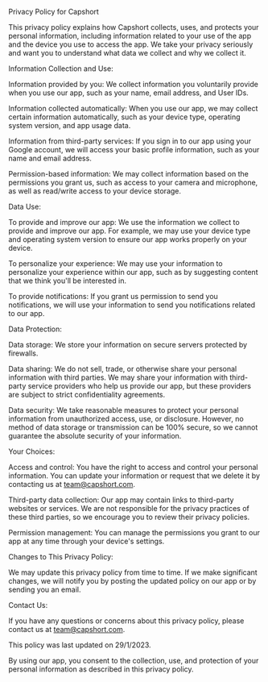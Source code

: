 Privacy Policy for Capshort


This privacy policy explains how Capshort collects, uses, and protects your personal information, including information related to your use of the app and the device you use to access the app. We take your privacy seriously and want you to understand what data we collect and why we collect it.


Information Collection and Use:


Information provided by you: We collect information you voluntarily provide when you use our app, such as your name, email address, and User IDs.


Information collected automatically: When you use our app, we may collect certain information automatically, such as your device type, operating system version, and app usage data.


Information from third-party services: If you sign in to our app using your Google account, we will access your basic profile information, such as your name and email address.


Permission-based information: We may collect information based on the permissions you grant us, such as access to your camera and microphone, as well as read/write access to your device storage.


Data Use:


To provide and improve our app: We use the information we collect to provide and improve our app. For example, we may use your device type and operating system version to ensure our app works properly on your device.


To personalize your experience: We may use your information to personalize your experience within our app, such as by suggesting content that we think you'll be interested in.


To provide notifications: If you grant us permission to send you notifications, we will use your information to send you notifications related to our app.


Data Protection:


Data storage: We store your information on secure servers protected by firewalls.


Data sharing: We do not sell, trade, or otherwise share your personal information with third parties. We may share your information with third-party service providers who help us provide our app, but these providers are subject to strict confidentiality agreements.


Data security: We take reasonable measures to protect your personal information from unauthorized access, use, or disclosure. However, no method of data storage or transmission can be 100% secure, so we cannot guarantee the absolute security of your information.


Your Choices:


Access and control: You have the right to access and control your personal information. You can update your information or request that we delete it by contacting us at team@capshort.com.


Third-party data collection: Our app may contain links to third-party websites or services. We are not responsible for the privacy practices of these third parties, so we encourage you to review their privacy policies.


Permission management: You can manage the permissions you grant to our app at any time through your device's settings.


Changes to This Privacy Policy:


We may update this privacy policy from time to time. If we make significant changes, we will notify you by posting the updated policy on our app or by sending you an email.


Contact Us:


If you have any questions or concerns about this privacy policy, please contact us at team@capshort.com.


This policy was last updated on 29/1/2023.


By using our app, you consent to the collection, use, and protection of your personal information as described in this privacy policy.



